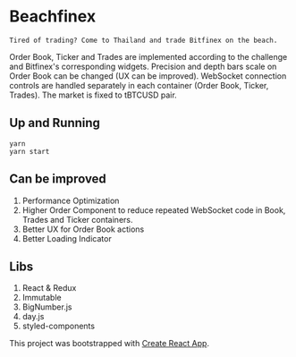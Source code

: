 # Beachfinex

`Tired of trading? Come to Thailand and trade Bitfinex on the beach.`

Order Book, Ticker and Trades are implemented according to the challenge and Bitfinex's corresponding widgets. Precision and depth bars scale on Order Book can be changed (UX can be improved). WebSocket connection controls are handled separately in each container (Order Book, Ticker, Trades). The market is fixed to tBTCUSD pair.

## Up and Running
  ```
  yarn
  yarn start
  ```

## Can be improved
1. Performance Optimization
1. Higher Order Component to reduce repeated WebSocket code in Book, Trades and Ticker containers.
1. Better UX for Order Book actions
1. Better Loading Indicator

## Libs
1. React & Redux
1. Immutable
1. BigNumber.js
1. day.js
1. styled-components

This project was bootstrapped with [Create React App](https://github.com/facebook/create-react-app).
